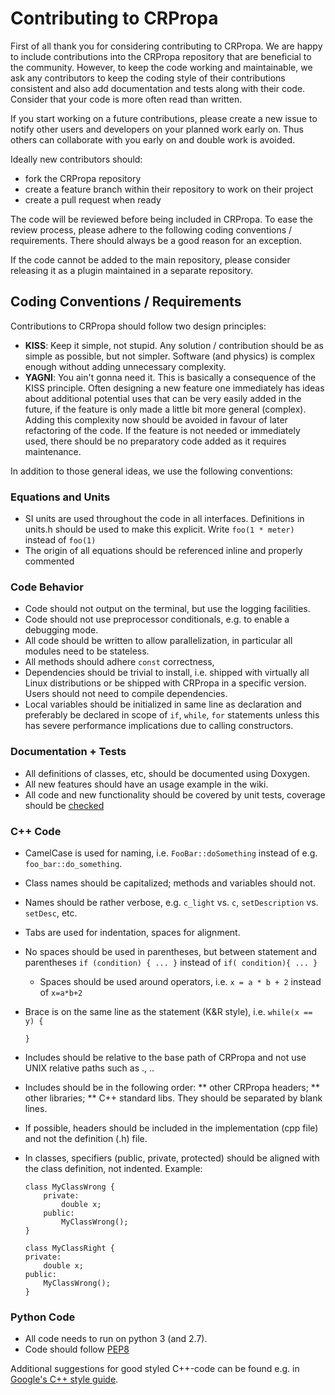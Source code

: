 # Contributing to CRPropa

First of all thank you for considering contributing to CRPropa. We are happy to
include contributions into the CRPropa repository that are beneficial to the
community. However, to keep the code working and maintainable, we ask any
contributors to keep the coding style of their contributions consistent and
also add documentation and tests along with their code. Consider that your code
is more often read than written.

If you start working on a future contributions, please create a new issue to
notify other users and developers on your planned work early on. Thus others
can collaborate with you early on and double work is avoided.

Ideally new contributors should:
  * fork the CRPropa repository
  * create a feature branch within their repository to work on their project
  * create a pull request when ready

The code will be reviewed before being included in CRPropa. To ease the review
process, please adhere to the following coding conventions / requirements.
There should always be a good reason for an exception.

If the code cannot be added to the main repository, please consider releasing
it as a plugin maintained in a separate repository.

## Coding Conventions / Requirements

Contributions to CRPropa should follow two design principles:
  * **KISS**: Keep it simple, not stupid. Any solution / contribution should be
	  as simple as possible, but not simpler. Software (and physics) is complex
		enough without adding unnecessary complexity.
  * **YAGNI**:  You ain't gonna need it. This is basically a consequence of the
    KISS principle. Often designing a new feature one immediately has ideas about
    additional potential uses that can be very easily added in the future, if the
    feature is only made a little bit more general (complex). Adding this
    complexity now should be avoided in favour of later refactoring of the code.
    If the feature is not needed or immediately used, there should be no
    preparatory code added as it requires maintenance. 

In addition to those general ideas, we use the following conventions:

### Equations and Units
  * SI units are used throughout the code in all interfaces. Definitions in
    units.h should be used to make this explicit. Write `foo(1 * meter)` instead of
    `foo(1)`
  * The origin of all equations should be referenced inline and properly
    commented

### Code Behavior
  * Code should not output on the terminal, but use the logging facilities.
  * Code should not use preprocessor conditionals, e.g. to enable a debugging
    mode.
  * All code should be written to allow parallelization, in particular all
    modules need to be stateless.
  * All methods should adhere `const` correctness,
  * Dependencies should be trivial to install, i.e. shipped with virtually all
    Linux distributions or be shipped with CRPropa in a specific version.  Users
    should not need to compile dependencies.
  * Local variables should be initialized in same line as declaration and
    preferably be declared in scope of `if`, `while`, `for` statements unless
    this has severe performance implications due to calling constructors.

### Documentation + Tests
  * All definitions of classes, etc, should be documented using Doxygen.
  * All new features should have an usage example in the wiki.
  * All code and new functionality should be covered by unit tests, coverage
    should be [checked](https://github.com/CRPropa/CRPropa3/wiki/Code-Coverage)

### C++ Code
  * CamelCase is used for naming, i.e. `FooBar::doSomething` instead of e.g.
    `foo_bar::do_something`.
  * Class names should be capitalized; methods and variables should not.
  * Names should be rather verbose, e.g. `c_light` vs. `c`, `setDescription` vs.
    `setDesc`, etc.
  * Tabs are used for indentation, spaces for alignment.
  * No spaces should be used in parentheses, but between statement and
    parentheses `if (condition) { ... }` instead of `if( condition){ ... }`
	* Spaces should be used around operators, i.e. `x = a * b + 2` instead of
		`x=a*b+2`
  * Brace is on the same line as the statement (K&R style), i.e.
    `while(x == y) {`

    `}`
  * Includes should be relative to the base path of CRPropa and not use UNIX
    relative paths such as ., ..
  * Includes should be in the following order: 
    ** other CRPropa headers;
    ** other libraries;
    ** C++ standard libs. 
    They should be separated by blank lines.
  * If possible, headers should be included in the implementation (cpp file) and not 
    the definition (.h) file.
  * In classes, specifiers (public, private, protected) should be aligned with the 
    class definition, not indented. Example:
    ```
    class MyClassWrong {
        private:
            double x;
        public:
            MyClassWrong();
    }

    class MyClassRight {
    private:
        double x;
    public:
        MyClassWrong();
    }
    ```

### Python Code
  * All code needs to run on python 3 (and 2.7).
  * Code should follow [PEP8](https://www.python.org/dev/peps/pep-0008/)

Additional suggestions for good styled C++-code can be found e.g. in [Google's
C++ style guide](https://google.github.io/styleguide/cppguide.html).

